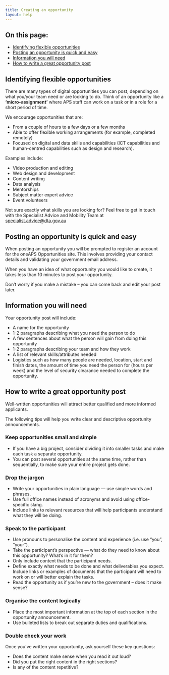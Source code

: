 ```yaml
---
title: Creating an opportunity
layout: help
---
```


<nav class="au-inpage-nav-links" aria-label="in page navigation">
  <h2 class="au-inpage-nav-links__heading">On this page:</h2>
  <ul class="au-link-list">
    <li><a href="#Identifying-flexible-opportunities">Identifying flexible opportunities</a></li>
    <li><a href="#Posting-an-opportunity-is-quick-and-easy">Posting an opportunity is quick and easy</a></li>
    <li><a href="#Information-you-will-need">Information you will need</a></li>
    <li><a href="#How-to-write-a-great-opportunity-post">How to write a great opportunity post</a></li>
  </ul>
</nav>

## <span id="Identifying-flexible-opportunities">Identifying flexible opportunities</span>

There are many types of digital opportunities you can post, depending on what you/your team need or are looking to do. Think of an opportunity like a **‘micro-assignment’** where APS staff can work on a task or in a role for a short period of time.

We encourage opportunities that are:

- From a couple of hours to a few days or a few months
- Able to offer flexible working arrangements (for example, completed remotely) 
- Focused on digital and data skills and capabilities (ICT capabilities and human-centred capabilities such as design and research).

Examples include: 

- Video production and editing
- Web design and development
- Content writing
- Data analysis
- Mentorships
- Subject matter expert advice
- Event volunteers

Not sure exactly what skills you are looking for? Feel free to get in touch with the Specialist Advice and Mobility Team at <a href="mailto:specialist.advice@dta.gov.au" target="_blank" rel="external noreferrer">specialist.advice@dta.gov.au</a>

## <span id="Posting-an-opportunity-is-quick-and-easy">Posting an opportunity is quick and easy</span> 

When posting an opportunity you will be prompted to register an account for the oneAPS Opportunities site. This involves providing your contact details and validating your government email address. 

When you have an idea of what opportunity you would like to create, it takes less than 10 minutes to post your opportunity. 

Don’t worry if you make a mistake – you can come back and edit your post later. 

## <span id="Information-you-will-need">Information you will need</span> 

Your opportunity post will include:

-	A name for the opportunity
-	1-2 paragraphs describing what you need the person to do
-	A few sentences about what the person will gain from doing this opportunity
-	1-2 paragraphs describing your team and how they work
-	A list of relevant skills/attributes needed
-	Logistics such as how many people are needed, location, start and finish dates, the amount of time you need the person for (hours per week) and the level of security clearance needed to complete the opportunity.

## <span id="How-to-write-a-great-opportunity-post">How to write a great opportunity post</span> 

Well-written opportunities will attract better qualified and more informed applicants.

The following tips will help you write clear and descriptive opportunity announcements.

### Keep opportunities small and simple

-	If you have a big project, consider dividing it into smaller tasks and make each task a separate opportunity.
-	You can post several opportunities at the same time, rather than sequentially, to make sure your entire project gets done.

### Drop the jargon

-	Write your opportunities in plain language — use simple words and phrases.
-	Use full office names instead of acronyms and avoid using office-specific slang.
-	Include links to relevant resources that will help participants understand what they will be doing.

### Speak to the participant

-	Use pronouns to personalise the content and experience (i.e. use “you”, “your”).
-	Take the participant’s perspective — what do they need to know about this opportunity? What’s in it for them?
-	Only include content that the participant needs.
-	Define exactly what needs to be done and what deliverables you expect. Include links or examples of documents that the participant will need to work on or will better explain the tasks.
-	Read the opportunity as if you’re new to the government – does it make sense?

### Organise the content logically

-	Place the most important information at the top of each section in the opportunity announcement.
-	Use bulleted lists to break out separate duties and qualifications.

### Double check your work

Once you’ve written your opportunity, ask yourself these key questions:

- Does the content make sense when you read it out loud?
- Did you put the right content in the right sections?
- Is any of the content repetitive?

